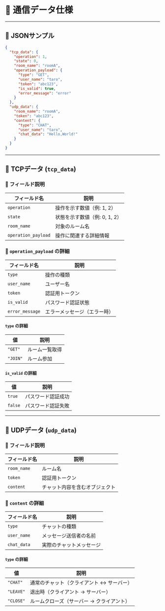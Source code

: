 # 📡 **通信データ仕様**

---

## 🔆 **JSONサンプル**

```json
{
  "tcp_data": {
    "operation": 1,
    "state": 0,
    "room_name": "roomA",
    "operation_payload": {
      "type": "GET",
      "user_name": "taro",
      "token": "abc123",
      "is_valid": true,
      "error_message": "error"
    }
  },
  "udp_data": {
    "room_name": "roomA",
    "token": "abc123",
    "content": {
      "type": "CHAT",
      "user_name": "taro",
      "chat_data": "Hello,World!"
    }
  }
}
```

---

## 🔆 **TCPデータ (`tcp_data`)**

### 🔹 **フィールド説明**
| フィールド名          | 説明                       |
|-----------------|----------------------------|
| `operation`     | 操作を示す数値（例: 1, 2） |
| `state`         | 状態を示す数値（例: 0, 1, 2） |
| `room_name`     | 対象のルーム名               |
| `operation_payload` | 操作に関連する詳細情報     |

### 🔹 **`operation_payload` の詳細**
| フィールド名      | 説明                      |
|----------------|---------------------------|
| `type`         | 操作の種類                  |
| `user_name`    | ユーザー名                  |
| `token`        | 認証用トークン              |
| `is_valid`     | パスワード認証状態          |
| `error_message`| エラーメッセージ（エラー時） |

#### **`type` の詳細**
| 値       | 説明            |
|----------|-----------------|
| `"GET"`  | ルーム一覧取得   |
| `"JOIN"` | ルーム参加       |

#### **`is_valid` の詳細**
| 値       | 説明            |
|----------|-----------------|
| `true`   | パスワード認証成功 |
| `false`  | パスワード認証失敗 |

---

## 🔆 **UDPデータ (`udp_data`)**

### 🔹 **フィールド説明**
| フィールド名      | 説明                         |
|----------------|------------------------------|
| `room_name`    | ルーム名                      |
| `token`        | 認証用トークン                |
| `content`      | チャット内容を含むオブジェクト  |

### 🔹 **`content` の詳細**
| フィールド名   | 説明                      |
|---------------|---------------------------|
| `type`        | チャットの種類              |
| `user_name`   | メッセージ送信者の名前      |
| `chat_data`   | 実際のチャットメッセージ     |

#### **`type` の詳細**
| 値         | 説明                                      |
|------------|-------------------------------------------|
| `"CHAT"`   | 通常のチャット（クライアント ↔ サーバー） |
| `"LEAVE"`  | 退出時（クライアント → サーバー）         |
| `"CLOSE"`  | ルームクローズ（サーバー → クライアント） |

